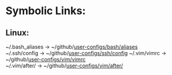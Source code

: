# Symbolic Links:

## Linux:

~/.bash\_aliases &#8594; ~/github/[user-configs/bash/aliases](./bash/aliases)  
~/.ssh/config &#8594; ~/github/[user-configs/ssh/config](./ssh/config)
~/.vim/vimrc &#8594; ~/github/[user-configs/vim/vimrc](./vim/vimrc)  
~/.vim/after/ &#8594; ~/github/[user-configs/vim/after/](./vim/after/)
